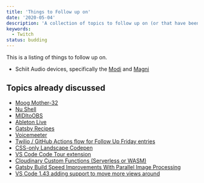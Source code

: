 ```yaml
---
title: 'Things to Follow up on'
date: '2020-05-04'
description: 'A collection of topics to follow up on (or that have been already followed up)'
keywords:
  - Twitch
status: budding
---
```


This is a listing of things to follow up on.

- Schiit Audio devices, specifically the [Modi](https://www.schiit.com/products/modi-1) and [Magni](https://www.schiit.com/products/magni-1)

## Topics already discussed

- [Moog Mother-32](https://www.moogmusic.com/products/mother-32)
- [Nu Shell](https://github.com/nushell/nushell)
- [MIDItoOBS](https://lannonbr.com/blog/2020-04-26-obs-midi-control/)
- [Ableton Live](https://www.ableton.com/en/live/)
- [Gatsby Recipes](https://github.com/gatsbyjs/gatsby/pull/22709)
- [Voicemeeter](https://www.vb-audio.com/Voicemeeter/potato.htm)
- [Twilio / GitHub Actions flow for Follow Up Friday entries](https://lannonbr.com/blog/2020-03-10-followup-friday-automation/)
- [CSS-only Landscape Codepen](https://codepen.io/ivorjetski/full/xxGYWQG)
- [VS Code Code Tour extension](https://github.com/vsls-contrib/code-tour)
- [Cloudinary Custom Functions (Serverless or WASM)](https://cloudinary.com/documentation/custom_functions)
- [Gatsby Build Speed Improvements With Parallel Image Processing](https://www.netlify.com/blog/2020/02/25/gatsby-build-speed-improvements-with-parallel-image-processing)
- [VS Code 1.43 adding support to move more views around](https://github.com/microsoft/vscode-docs/blob/vnext/release-notes/v1_43.md#more-views-are-movable)
